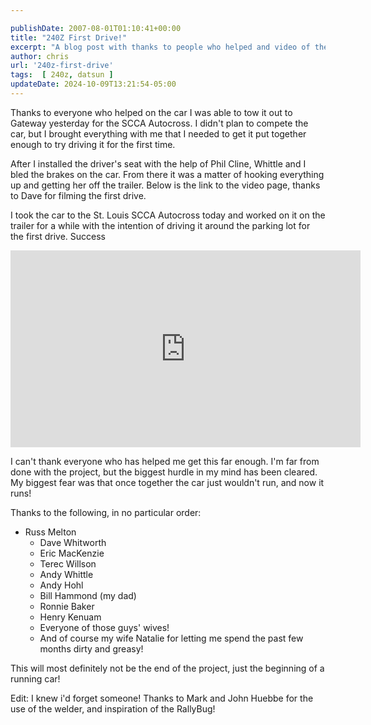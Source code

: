 ```yaml
---

publishDate: 2007-08-01T01:10:41+00:00
title: "240Z First Drive!"
excerpt: "A blog post with thanks to people who helped and video of the 240z driving, I couldn't have done it without the support of my friends!"
author: chris
url: '240z-first-drive'
tags:  [ 240z, datsun ] 
updateDate: 2024-10-09T13:21:54-05:00
---
```


Thanks to everyone who helped on the car I was able to tow it out to Gateway yesterday for the SCCA Autocross. I didn't plan to compete the car, but I brought everything with me that I needed to get it put together enough to try driving it for the first time.

After I installed the driver's seat with the help of Phil Cline, Whittle and I bled the brakes on the car. From there it was a matter of hooking everything up and getting her off the trailer. Below is the link to the video page, thanks to Dave for filming the first drive.

I took the car to the St. Louis SCCA Autocross today and worked on it on the trailer for a while with the intention of driving it around the parking lot for the first drive. Success

<iframe width="560" height="315" src="https://www.youtube.com/embed/n2PkfumfCNk?si=MjgAHb8y8FVgNILH" title="YouTube video player" frameborder="0" allow="accelerometer; autoplay; clipboard-write; encrypted-media; gyroscope; picture-in-picture; web-share" referrerpolicy="strict-origin-when-cross-origin" allowfullscreen></iframe>

I can't thank everyone who has helped me get this far enough. I'm far from done with the project, but the biggest hurdle in my mind has been cleared. My biggest fear was that once together the car just wouldn't run, and now it runs!

Thanks to the following, in no particular order:
- Russ Melton
  - Dave Whitworth
  - Eric MacKenzie
  - Terec Willson
  - Andy Whittle
  - Andy Hohl
  - Bill Hammond (my dad)
  - Ronnie Baker
  - Henry Kenuam
  - Everyone of those guys' wives!
  - And of course my wife Natalie for letting me spend the past few months dirty and greasy!

This will most definitely not be the end of the project, just the beginning of a running car!

Edit: I knew i'd forget someone! Thanks to Mark and John Huebbe for the use of the welder, and inspiration of the RallyBug!

